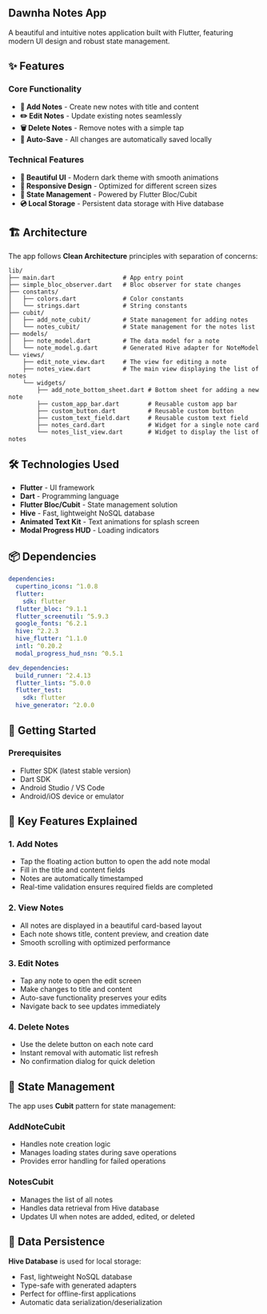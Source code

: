 ## Dawnha Notes App

A beautiful and intuitive notes application built with Flutter, featuring modern UI design and robust state management.

## ✨ Features

### Core Functionality
- **📝 Add Notes** - Create new notes with title and content
- **✏️ Edit Notes** - Update existing notes seamlessly
- **🗑️ Delete Notes** - Remove notes with a simple tap
- **💾 Auto-Save** - All changes are automatically saved locally

### Technical Features
- **🎨 Beautiful UI** - Modern dark theme with smooth animations
- **📱 Responsive Design** - Optimized for different screen sizes
- **🔄 State Management** - Powered by Flutter Bloc/Cubit
- **💿 Local Storage** - Persistent data storage with Hive database

## 🏗️ Architecture

The app follows **Clean Architecture** principles with separation of concerns:

```
lib/
├── main.dart                   # App entry point
├── simple_bloc_observer.dart   # Bloc observer for state changes
├── constants/
│   ├── colors.dart             # Color constants
│   └── strings.dart            # String constants
├── cubit/
│   ├── add_note_cubit/         # State management for adding notes
│   └── notes_cubit/            # State management for the notes list
├── models/
│   ├── note_model.dart         # The data model for a note
│   └── note_model.g.dart       # Generated Hive adapter for NoteModel
└── views/
    ├── edit_note_view.dart     # The view for editing a note
    ├── notes_view.dart         # The main view displaying the list of notes
    └── widgets/
        ├── add_note_bottom_sheet.dart # Bottom sheet for adding a new note
        ├── custom_app_bar.dart        # Reusable custom app bar
        ├── custom_button.dart         # Reusable custom button
        ├── custom_text_field.dart     # Reusable custom text field
        ├── notes_card.dart            # Widget for a single note card
        └── notes_list_view.dart       # Widget to display the list of notes
```

## 🛠️ Technologies Used

- **Flutter** - UI framework
- **Dart** - Programming language
- **Flutter Bloc/Cubit** - State management solution
- **Hive** - Fast, lightweight NoSQL database
- **Animated Text Kit** - Text animations for splash screen
- **Modal Progress HUD** - Loading indicators

## 📦 Dependencies

```yaml
dependencies:
  cupertino_icons: ^1.0.8
  flutter:
    sdk: flutter
  flutter_bloc: ^9.1.1
  flutter_screenutil: ^5.9.3
  google_fonts: ^6.2.1
  hive: ^2.2.3
  hive_flutter: ^1.1.0
  intl: ^0.20.2
  modal_progress_hud_nsn: ^0.5.1

dev_dependencies:
  build_runner: ^2.4.13
  flutter_lints: ^5.0.0
  flutter_test:
    sdk: flutter
  hive_generator: ^2.0.0
```

## 🚀 Getting Started

### Prerequisites
- Flutter SDK (latest stable version)
- Dart SDK
- Android Studio / VS Code
- Android/iOS device or emulator



## 🎯 Key Features Explained

### 1. Add Notes
- Tap the floating action button to open the add note modal
- Fill in the title and content fields
- Notes are automatically timestamped
- Real-time validation ensures required fields are completed

### 2. View Notes
- All notes are displayed in a beautiful card-based layout
- Each note shows title, content preview, and creation date
- Smooth scrolling with optimized performance

### 3. Edit Notes
- Tap any note to open the edit screen
- Make changes to title and content
- Auto-save functionality preserves your edits
- Navigate back to see updates immediately

### 4. Delete Notes
- Use the delete button on each note card
- Instant removal with automatic list refresh
- No confirmation dialog for quick deletion

## 🔧 State Management

The app uses **Cubit** pattern for state management:

### AddNoteCubit
- Handles note creation logic
- Manages loading states during save operations
- Provides error handling for failed operations

### NotesCubit
- Manages the list of all notes
- Handles data retrieval from Hive database
- Updates UI when notes are added, edited, or deleted

## 💾 Data Persistence

**Hive Database** is used for local storage:
- Fast, lightweight NoSQL database
- Type-safe with generated adapters
- Perfect for offline-first applications
- Automatic data serialization/deserialization
